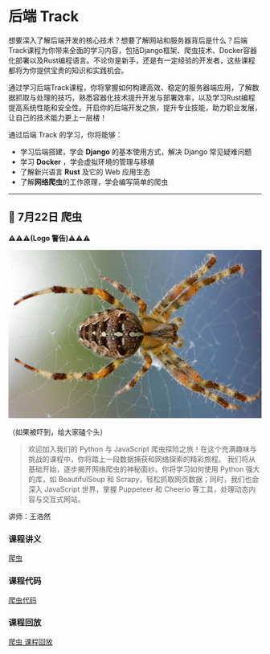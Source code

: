 # 后端 Track

想要深入了解后端开发的核心技术？想要了解网站和服务器背后是什么？后端Track课程为你带来全面的学习内容，包括Django框架、爬虫技术、Docker容器化部署以及Rust编程语言。不论你是新手，还是有一定经验的开发者，这些课程都将为你提供宝贵的知识和实践机会。

通过学习后端Track课程，你将掌握如何构建高效、稳定的服务器端应用，了解数据抓取与处理的技巧，熟悉容器化技术提升开发与部署效率，以及学习Rust编程提高系统性能和安全性。开启你的后端开发之旅，提升专业技能，助力职业发展，让自己的技术能力更上一层楼！

通过后端 Track 的学习，你将能够：

- 学习后端搭建，学会 **Django** 的基本使用方式，解决 Django 常见疑难问题
- 学习 **Docker** ，学会虚拟环境的管理与移植
- 了解新兴语言 **Rust** 及它的 Web 应用生态
- 了解**网络爬虫**的工作原理，学会编写简单的爬虫



---

## 🐞 7月22日 爬虫

**⚠️⚠️⚠️(Logo 警告)⚠️⚠️⚠️**






![logo](../images/logo/爬虫.jpg)

（如果被吓到，给大家磕个头）

> 欢迎加入我们的 Python 与 JavaScript 爬虫探险之旅！在这个充满趣味与挑战的课程中，你将踏上一段数据捕获和网络探索的精彩旅程。 我们将从基础开始，逐步揭开网络爬虫的神秘面纱。你将学习如何使用 Python 强大的库，如 BeautifulSoup 和 Scrapy，轻松抓取网页数据；同时，我们也会深入 JavaScript 世界，掌握 Puppeteer 和 Cheerio 等工具，处理动态内容与交互式网站。

讲师：王浩然

### 课程讲义
[爬虫](https://summer24.net9.org/backend/crawler/slide.pdf)

### 课程代码
[爬虫代码](https://github.com/UbeCc/sast-2024-crawler)

### 课程回放
[爬虫 课程回放](https://www.bilibili.com/video/BV1cb421J7u9/?share_source=copy_web&vd_source=a80492aa87f464b5346dca18c3a9e9b3)